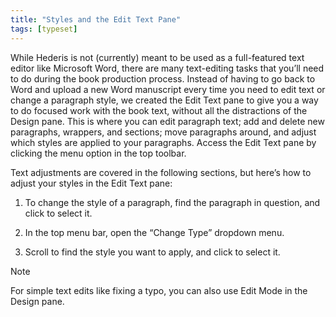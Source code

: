 ```yaml
---
title: "Styles and the Edit Text Pane"
tags: [typeset]
---
```

 
<html><body><section data-type="chapter" class="hsecchapter" data-hederis-type="hsecchapter" id="edit-text-mode" data-pi-attrs="id: edit-text-mode; data-tags: typeset;" role="doc-chapter" data-tags="typeset" data-author-name=" " data-book-title=" " title="Styles and the Edit Text Pane"><p class="hblkp" data-hederis-type="hblkp" id="pov6Lc6Xr">While Hederis is not (currently) meant to be used as a full-featured text editor like Microsoft Word, there are many text-editing tasks that you&#8217;ll need to do during the book production process. Instead of having to go back to Word and upload a new Word manuscript every time you need to edit text or change a paragraph style, we created the Edit Text pane to give you a way to do focused work with the book text, without all the distractions of the Design pane. This is where you can edit paragraph text; add and delete new paragraphs, wrappers, and sections; move paragraphs around, and adjust which styles are applied to your paragraphs. Access the Edit Text pane by clicking the menu option in the top toolbar.</p><p class="hblkp" data-hederis-type="hblkp" id="pHZVMKwDb">Text adjustments are covered in the following sections, but here&#8217;s how to adjust your styles in the Edit Text pane:</p><ol class="hwprnumlist" data-hederis-type="hwprnumlist" id="pfPbl59E7"><li class="hblkoli" data-hederis-type="hblkoli" id="liWXAd9oRL"><p class="hblkoli" data-hederis-type="hblklip" id="pde9H6JFp">To change the style of a paragraph, find the paragraph in question, and click to select it.</p></li><li class="hblkoli" data-hederis-type="hblkoli" id="liq3P8McFv"><p class="hblkoli" data-hederis-type="hblklip" id="pmcWaNEBD">In the top menu bar, open the &#8220;Change Type&#8221; dropdown menu.</p></li><li class="hblkoli" data-hederis-type="hblkoli" id="lib0Dk2HHM"><p class="hblkoli" data-hederis-type="hblklip" id="pWWSNC850">Scroll to find the style you want to apply, and click to select it.</p></li></ol><aside class="hwprbox box" data-hederis-type="hwprbox" id="puiSvwBQK" data-type="sidebar"><p class="hblktype" data-hederis-type="hblktype" id="p1SWn3bP3">Note</p><p class="hblkp" data-hederis-type="hblkp" id="phMi6NIff">For simple text edits like fixing a typo, you can also use Edit Mode in the Design pane.</p></aside></section></body></html>
